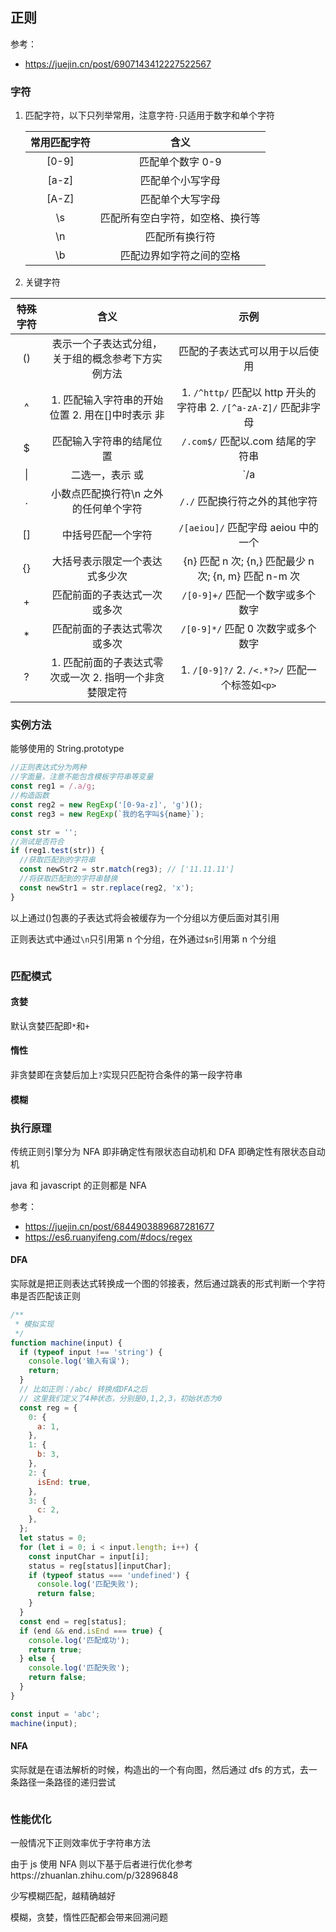 ## 正则

参考：

- https://juejin.cn/post/6907143412227522567

### 字符

1. 匹配字符，以下只列举常用，注意字符`-`只适用于数字和单个字符

   | 常用匹配字符 |             **含义**             |
   | :----------: | :------------------------------: |
   |    [0-9]     |         匹配单个数字 0-9         |
   |    [a-z]     |         匹配单个小写字母         |
   |    [A-Z]     |         匹配单个大写字母         |
   |      \s      | 匹配所有空白字符，如空格、换行等 |
   |      \n      |          匹配所有换行符          |
   |      \b      |     匹配边界如字符之间的空格     |

2. 关键字符

| 特殊字符 | 含义 | 示例 |
| :-: | :-: | :-: |
| () | 表示一个子表达式分组，关于组的概念参考下方实例方法 | 匹配的子表达式可以用于以后使用 |
| ^ | 1. 匹配输入字符串的开始位置 2. 用在[]中时表示 非 | 1. `/^http/` 匹配以 http 开头的字符串 2. `/[^a-zA-Z]/` 匹配非字母 |
| \$ | 匹配输入字符串的结尾位置 | `/.com$/` 匹配以.com 结尾的字符串 |
| \| | 二选一，表示 或 | `/a|b/` 匹配 a 或者 b |
| . | 小数点匹配换行符\n 之外的任何单个字符 | `/./` 匹配换行符之外的其他字符 |
| [] | 中括号匹配一个字符 | `/[aeiou]/` 匹配字母 aeiou 中的一个 |
| {} | 大括号表示限定一个表达式多少次 | {n} 匹配 n 次; {n,} 匹配最少 n 次; {n, m} 匹配 n-m 次 |
| + | 匹配前面的子表达式一次或多次 | `/[0-9]+/` 匹配一个数字或多个数字 |
| \* | 匹配前面的子表达式零次或多次 | `/[0-9]*/` 匹配 0 次数字或多个数字 |
| ? | 1. 匹配前面的子表达式零次或一次 2. 指明一个非贪婪限定符 | 1. `/[0-9]?/` 2. `/<.*?>/` 匹配一个标签如`<p>` |

### 实例方法

能够使用的 String.prototype

```js
//正则表达式分为两种
//字面量，注意不能包含模板字符串等变量
const reg1 = /.a/g;
//构造函数
const reg2 = new RegExp('[0-9a-z]', 'g')();
const reg3 = new RegExp(`我的名字叫${name}`);

const str = '';
//测试是否符合
if (reg1.test(str)) {
  //获取匹配到的字符串
  const newStr2 = str.match(reg3); // ['11.11.11']
  //将获取匹配到的字符串替换
  const newStr1 = str.replace(reg2, 'x');
}
```

以上通过()包裹的子表达式将会被缓存为一个分组以方便后面对其引用

正则表达式中通过`\n`只引用第 n 个分组，在外通过`$n`引用第 n 个分组

```js
```

### 匹配模式

#### 贪婪

默认贪婪匹配即`*`和`+`

#### 惰性

非贪婪即在贪婪后加上`?`实现只匹配符合条件的第一段字符串

#### 模糊

### 执行原理

传统正则引擎分为 NFA 即非确定性有限状态自动机和 DFA 即确定性有限状态自动机

java 和 javascript 的正则都是 NFA

参考：

- https://juejin.cn/post/6844903889687281677
- https://es6.ruanyifeng.com/#docs/regex

#### DFA

实际就是把正则表达式转换成一个图的邻接表，然后通过跳表的形式判断一个字符串是否匹配该正则

```js
/**
 * 模拟实现
 */
function machine(input) {
  if (typeof input !== 'string') {
    console.log('输入有误');
    return;
  }
  // 比如正则：/abc/ 转换成DFA之后
  // 这里我们定义了4种状态，分别是0,1,2,3，初始状态为0
  const reg = {
    0: {
      a: 1,
    },
    1: {
      b: 3,
    },
    2: {
      isEnd: true,
    },
    3: {
      c: 2,
    },
  };
  let status = 0;
  for (let i = 0; i < input.length; i++) {
    const inputChar = input[i];
    status = reg[status][inputChar];
    if (typeof status === 'undefined') {
      console.log('匹配失败');
      return false;
    }
  }
  const end = reg[status];
  if (end && end.isEnd === true) {
    console.log('匹配成功');
    return true;
  } else {
    console.log('匹配失败');
    return false;
  }
}

const input = 'abc';
machine(input);
```

#### NFA

实际就是在语法解析的时候，构造出的一个有向图，然后通过 dfs 的方式，去一条路径一条路径的递归尝试

```js
```

### 性能优化

一般情况下正则效率优于字符串方法

由于 js 使用 NFA 则以下基于后者进行优化参考https://zhuanlan.zhihu.com/p/32896848

少写模糊匹配，越精确越好

模糊，贪婪，惰性匹配都会带来回溯问题
